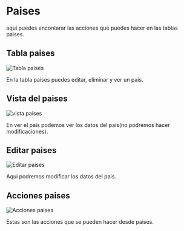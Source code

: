 # Paises #

aqui puedes encontarar las acciones que puedes hacer en las tablas paises.

## Tabla paises ##

![Tabla paises](paises/tablapaises.png)

En la tabla paises puedes editar, eliminar y ver un pais.

## Vista del paises ##

![vista paises](paises/verpaises.png)

En ver el pais podemos ver los datos del pais(no podremos hacer modificaciones).

## Editar paises ##

![Editar paises](paises/editarpaises.png)

Aqui podremos modificar los datos del pais.

## Acciones paises ##

![Acciones paises](paises/accionespaises.png)

Estas son las acciones que se pueden hacer desde paises.